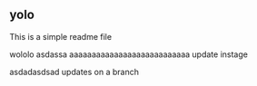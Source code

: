 ## yolo 
This is a simple readme file

wololo
asdassa
aaaaaaaaaaaaaaaaaaaaaaaaaaa
update instage

asdadasdsad
updates on a branch
